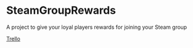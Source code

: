 # SteamGroupRewards
A project to give your loyal players rewards for joining your Steam group

[Trello](https://trello.com/b/tIDu8ShH/steam-group-rewards)